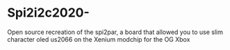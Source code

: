 # Spi2i2c2020-
Open source recreation of the spi2par, a board that allowed you to use slim character oled us2066 on the Xenium modchip for the OG Xbox
